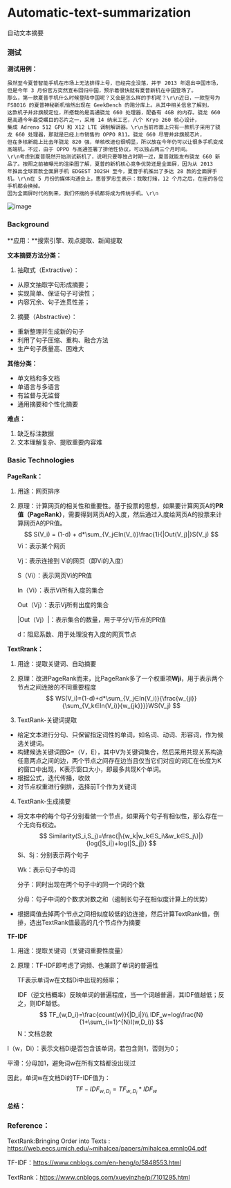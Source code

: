 # Automatic-text-summarization
自动文本摘要

### 测试

**测试用例：**

```
虽然至今夏普智能手机在市场上无法排得上号，已经完全没落，并于 2013 年退出中国市场，但是今年 3 月份官方突然宣布回归中国，预示着很快就有夏普新机在中国登场了。
那么，第一款夏普手机什么时候登陆中国呢？又会是怎么样的手机呢？\r\n近日，一款型号为 FS8016 的夏普神秘新机悄然出现在 GeekBench 的跑分库上。从其中相关信息了解到，
这款机子并非旗舰定位，所搭载的是高通骁龙 660 处理器，配备有 4GB 的内存。骁龙 660 是高通今年最受瞩目的芯片之一，采用 14 纳米工艺，八个 Kryo 260 核心设计，
集成 Adreno 512 GPU 和 X12 LTE 调制解调器。\r\n当前市面上只有一款机子采用了骁龙 660 处理器，那就是已经上市销售的 OPPO R11。骁龙 660 尽管并非旗舰芯片，
但在多核新能上比去年骁龙 820 强，单核改进也很明显，所以放在今年仍可以让很多手机变成高端机。不过，由于 OPPO 与高通签署了排他性协议，可以独占两三个月时间。
\r\n考虑到夏普既然开始测试新机了，说明只要等独占时期一过，夏普就能发布骁龙 660 新品了。按照之前被曝光的渲染图了解，夏普的新机核心竞争优势还是全面屏，因为从 2013 
年推出全球首款全面屏手机 EDGEST 302SH 至今，夏普手机推出了多达 28 款的全面屏手机。\r\n在 5 月份的媒体沟通会上，惠普罗忠生表示：我敢打赌，12 个月之后，在座的各位手机都会换掉。
因为全面屏时代的到来，我们怀揣的手机都将成为传统手机。\r\n
```

![image](https://github.com/MingDuoLin/News-speech-extraction/blob/master/images/AutoSummarization.png)

### Background

**应用：**搜索引擎、观点提取、新闻提取

**文本摘要方法分类：**

1.  抽取式（Extractive）：

- 从原文抽取字句形成摘要；
- 实现简单、保证句子可读性；
- 内容冗余、句子连贯性差；

2. 摘要（Abstractive）：

- 重新整理并生成新的句子
- 利用了句子压缩、重构、融合方法
- 生产句子质量高、困难大

**其他分类：**

- 单文档和多文档
- 单语言与多语言
- 有监督与无监督
- 通用摘要和个性化摘要

**难点：**

1. 缺乏标注数据
2. 文本理解复杂、提取重要内容难



### Basic Technologies

**PageRank：**

1. 用途：网页排序

2. 原理：计算网页的相关性和重要性。基于投票的思想，如果要计算网页A的**PR值（PageRank）**，需要得到网页A的入度，然后通过入度给网页A的投票来计算网页A的PR值。
   $$
   S(V_i) = (1-d) + d*\sum_{V_j∈In(V_i)}\frac{1}{|Out(V_j)|}S(V_j)
   $$
   Vi：表示某个网页

   Vj：表示连接到 Vi的网页（即Vi的入度）

   S（Vi）：表示网页Vi的PR值

   In（Vi）：表示Vi所有入度的集合

   Out（Vj）：表示Vj所有出度的集合

   |Out（Vj）|：表示集合的数量，用于平分Vj节点的PR值

   d：阻尼系数、用于处理没有入度的网页节点

**TextRrank：**

1. 用途：提取关键词、自动摘要

2. 原理：改进PageRank而来，比PageRank多了一个权重项**Wji**，用于表示两个节点之间连接的不同重要程度
   $$
   WS(V_i)=(1-d)+d*\sum_{V_j∈In(V_i)}{\frac{w_{ji}}{\sum_{V_k∈In(V_i)}{w_{jk}}}}WS(V_j)
   $$

3. TextRank-关键词提取

- 给定文本进行分句、只保留指定词性的单词，如名词、动词、形容词，作为候选关键词。
- 构建候选关键词图G=（V，E），其中V为关键词集合，然后采用共现关系构造任意两点之间的边，两个节点之间存在边当且仅当它们对应的词汇在长度为K的窗口中出现，K表示窗口大小，即最多共现K个单词。
- 根据公式，迭代传播，收敛
- 对节点权重进行倒排，选择前T个作为关键词

4. TextRank-生成摘要

- 将文本中的每个句子分别看做一个节点，如果两个句子有相似性，那么存在一个无向有权边。
  $$
  Similarity(S_i,S_j)=\frac{|\{w_k|w_k∈S_i\&w_k∈S_j\}|}{log(|S_i|)+log(|S_j|)}
  $$
  Si、Sj：分别表示两个句子

  Wk：表示句子中的词

  分子：同时出现在两个句子中的同一个词的个数

  分母：句子中词的个数求对数之和（遏制长句子在相似度计算上的优势）

- 根据阈值去掉两个节点之间相似度较低的边连接，然后计算TextRank值，倒排，选出TextRank值最高的几个节点作为摘要

**TF-IDF**

1. 用途：提取关键词（关键词重要性度量）

2. 原理：TF-IDF即考虑了词频、也兼顾了单词的普遍性

   TF表示单词w在文档Di中出现的频率；

   IDF（逆文档概率）反映单词的普遍程度，当一个词越普遍，其IDF值越低；反之，则IDF越低。
   $$
   TF_{w,D_i}=\frac{count(w)}{|D_i|}\\
   IDF_w=log\frac{N}{1+\sum_{i=1}^{N}I(w,D_i)}
$$
   N：文档总数
   
I（w，Di）：表示文档Di是否包含该单词，若包含则1，否则为0；
   
平滑：分母加1，避免词w在所有文档都没出现过
   
因此，单词w在文档Di的TF-IDF值为：
$$
   TF-IDF_{w,D_i}=TF_{w,D_i}*IDF_w
   $$



**总结：**



### Reference：

TextRank:Bringing Order into Texts : https://web.eecs.umich.edu/~mihalcea/papers/mihalcea.emnlp04.pdf

TF-IDF：https://www.cnblogs.com/en-heng/p/5848553.html

TextRank：https://www.cnblogs.com/xueyinzhe/p/7101295.html